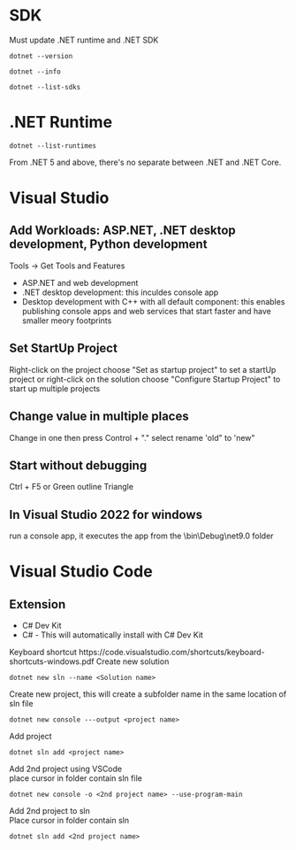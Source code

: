 # SDK
Must update .NET runtime and .NET SDK
```
dotnet --version
```
```
dotnet --info
```
```
dotnet --list-sdks
```
# .NET Runtime
```
dotnet --list-runtimes
```
From .NET 5 and above, there's no separate between .NET and .NET Core.
# Visual Studio
## Add Workloads: ASP.NET, .NET desktop development, Python development
Tools -> Get Tools and Features
<ul>
  <li>ASP.NET and web development</li>
  <li>.NET desktop development: this inculdes console app</li>
  <li>Desktop development with C++ with all default component: this enables publishing console apps and web services that start faster and have smaller meory footprints</li>
</ul>

## Set StartUp Project
Right-click on the project choose "Set as startup project" to set a startUp project or right-click on the solution choose "Configure Startup Project" to start up multiple projects

## Change value in multiple places
Change in one then press Control + "." select rename 'old" to 'new"

## Start without debugging
Ctrl + F5 or Green outline Triangle

## In Visual Studio 2022 for windows
run a console app, it executes the app from the <project name>\bin\Debug\net9.0 folder



# Visual Studio Code
## Extension
<ul>
  <li>C# Dev Kit</li>
  <li>C# - This will automatically install with C# Dev Kit</li>
</ul>
Keyboard shortcut 
https://code.visualstudio.com/shortcuts/keyboard-shortcuts-windows.pdf
Create new solution

```
dotnet new sln --name <Solution name>
```
Create new project, this will create a subfolder name <project name> in the same location of sln file
```
dotnet new console ---output <project name>
```
Add project
```
dotnet sln add <project name>
```
Add 2nd project using VSCode<br>
place cursor in folder contain sln file
```
dotnet new console -o <2nd project name> --use-program-main
```
Add 2nd project to sln<br>
Place cursor in folder contain sln
```
dotnet sln add <2nd project name>
```

